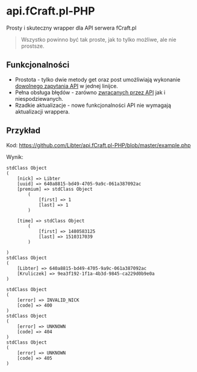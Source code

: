 # api.fCraft.pl-PHP
Prosty i skuteczny wrapper dla API serwera fCraft.pl
> Wszystko powinno być tak proste, jak to tylko możliwe, ale nie prostsze.
## Funkcjonalności
- Prostota - tylko dwie metody get oraz post umożliwiają wykonanie [dowolnego zapytania API](https://fcraft.pl/dzia%C5%82-dokumentacja-53) w jednej linijce.
- Pełna obsługa błędów - zarówno [zwracanych przez API](https://fcraft.pl/temat-kody-b%C5%82%C4%99d%C3%B3w-api-1492) jak i niespodziewanych.
- Rzadkie aktualizacje - nowe funkcjonalności API nie wymagają aktualizacji wrappera.
## Przykład
Kod: https://github.com/Libter/api.fCraft.pl-PHP/blob/master/example.php

Wynik: 
```
stdClass Object
(
    [nick] => Libter
    [uuid] => 640a8815-bd49-4705-9a9c-061a387092ac
    [premium] => stdClass Object
        (
            [first] => 1
            [last] => 1
        )

    [time] => stdClass Object
        (
            [first] => 1480583125
            [last] => 1510317039
        )

)
stdClass Object
(
    [Libter] => 640a8815-bd49-4705-9a9c-061a387092ac
    [Kruliczek] => 9ea3f192-1f1a-4b3d-9845-ca229d0b9e0a
)

stdClass Object
(
    [error] => INVALID_NICK
    [code] => 400
)
stdClass Object
(
    [error] => UNKNOWN
    [code] => 404
)
stdClass Object
(
    [error] => UNKNOWN
    [code] => 405
)
```
